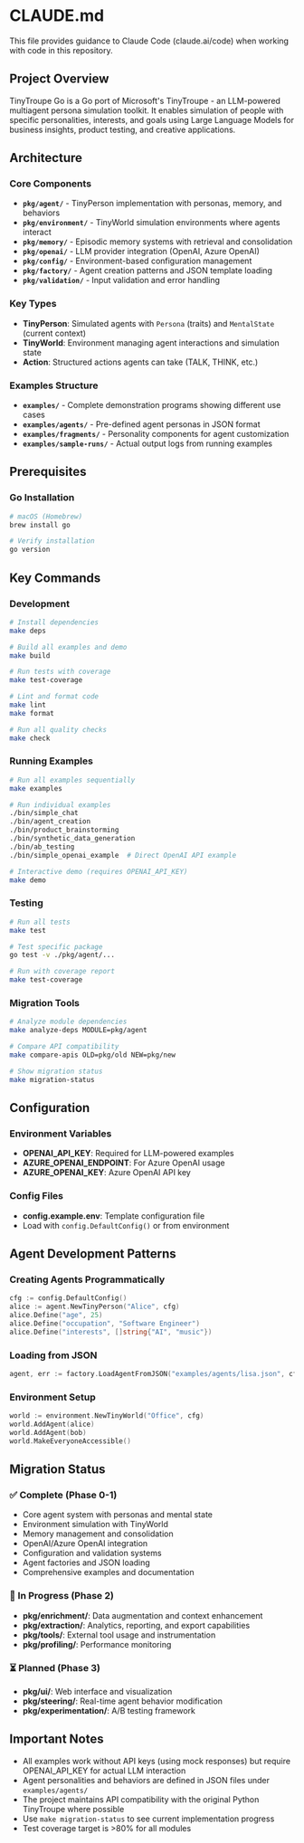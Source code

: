 # CLAUDE.md

This file provides guidance to Claude Code (claude.ai/code) when working with code in this repository.

## Project Overview

TinyTroupe Go is a Go port of Microsoft's TinyTroupe - an LLM-powered multiagent persona simulation toolkit. It enables simulation of people with specific personalities, interests, and goals using Large Language Models for business insights, product testing, and creative applications.

## Architecture

### Core Components
- **`pkg/agent/`** - TinyPerson implementation with personas, memory, and behaviors
- **`pkg/environment/`** - TinyWorld simulation environments where agents interact  
- **`pkg/memory/`** - Episodic memory systems with retrieval and consolidation
- **`pkg/openai/`** - LLM provider integration (OpenAI, Azure OpenAI)
- **`pkg/config/`** - Environment-based configuration management
- **`pkg/factory/`** - Agent creation patterns and JSON template loading
- **`pkg/validation/`** - Input validation and error handling

### Key Types
- **TinyPerson**: Simulated agents with `Persona` (traits) and `MentalState` (current context)
- **TinyWorld**: Environment managing agent interactions and simulation state
- **Action**: Structured actions agents can take (TALK, THINK, etc.)

### Examples Structure
- **`examples/`** - Complete demonstration programs showing different use cases
- **`examples/agents/`** - Pre-defined agent personas in JSON format
- **`examples/fragments/`** - Personality components for agent customization
- **`examples/sample-runs/`** - Actual output logs from running examples

## Prerequisites

### Go Installation
```bash
# macOS (Homebrew)
brew install go

# Verify installation
go version
```

## Key Commands

### Development
```bash
# Install dependencies
make deps

# Build all examples and demo
make build

# Run tests with coverage
make test-coverage

# Lint and format code  
make lint
make format

# Run all quality checks
make check
```

### Running Examples
```bash
# Run all examples sequentially
make examples

# Run individual examples
./bin/simple_chat
./bin/agent_creation
./bin/product_brainstorming
./bin/synthetic_data_generation
./bin/ab_testing
./bin/simple_openai_example  # Direct OpenAI API example

# Interactive demo (requires OPENAI_API_KEY)
make demo
```

### Testing
```bash
# Run all tests
make test

# Test specific package
go test -v ./pkg/agent/...

# Run with coverage report
make test-coverage
```

### Migration Tools
```bash
# Analyze module dependencies
make analyze-deps MODULE=pkg/agent

# Compare API compatibility
make compare-apis OLD=pkg/old NEW=pkg/new

# Show migration status
make migration-status
```

## Configuration

### Environment Variables
- **OPENAI_API_KEY**: Required for LLM-powered examples
- **AZURE_OPENAI_ENDPOINT**: For Azure OpenAI usage
- **AZURE_OPENAI_KEY**: Azure OpenAI API key

### Config Files
- **config.example.env**: Template configuration file
- Load with `config.DefaultConfig()` or from environment

## Agent Development Patterns

### Creating Agents Programmatically
```go
cfg := config.DefaultConfig()
alice := agent.NewTinyPerson("Alice", cfg)
alice.Define("age", 25)
alice.Define("occupation", "Software Engineer")
alice.Define("interests", []string{"AI", "music"})
```

### Loading from JSON
```go
agent, err := factory.LoadAgentFromJSON("examples/agents/lisa.json", cfg)
```

### Environment Setup
```go
world := environment.NewTinyWorld("Office", cfg)
world.AddAgent(alice)
world.AddAgent(bob)
world.MakeEveryoneAccessible()
```

## Migration Status

### ✅ Complete (Phase 0-1)
- Core agent system with personas and mental state
- Environment simulation with TinyWorld
- Memory management and consolidation
- OpenAI/Azure OpenAI integration
- Configuration and validation systems
- Agent factories and JSON loading
- Comprehensive examples and documentation

### 🚧 In Progress (Phase 2)
- **pkg/enrichment/**: Data augmentation and context enhancement
- **pkg/extraction/**: Analytics, reporting, and export capabilities  
- **pkg/tools/**: External tool usage and instrumentation
- **pkg/profiling/**: Performance monitoring

### ⏳ Planned (Phase 3)
- **pkg/ui/**: Web interface and visualization
- **pkg/steering/**: Real-time agent behavior modification
- **pkg/experimentation/**: A/B testing framework

## Important Notes

- All examples work without API keys (using mock responses) but require OPENAI_API_KEY for actual LLM interaction
- Agent personalities and behaviors are defined in JSON files under `examples/agents/`
- The project maintains API compatibility with the original Python TinyTroupe where possible
- Use `make migration-status` to see current implementation progress
- Test coverage target is >80% for all modules